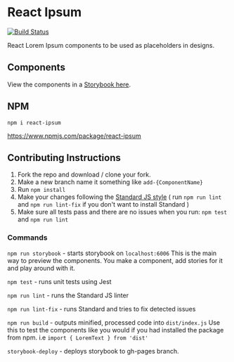 
# React Ipsum

[![Build Status](https://travis-ci.com/CodeDraken/react-ipsum.svg?branch=master)](https://travis-ci.com/CodeDraken/react-ipsum)

React Lorem Ipsum components to be used as placeholders in designs.

## Components

View the components in a [Storybook here](https://codedraken.github.io/react-ipsum/).

## NPM

`npm i react-ipsum`

https://www.npmjs.com/package/react-ipsum


## Contributing Instructions

1. Fork the repo and download / clone your fork.
2. Make a new branch name it something like `add-{ComponentName}`
3. Run `npm install`
4. Make your changes following the [Standard JS style](https://standardjs.com/) ( run `npm run lint` and `npm run lint-fix` if you don't want to install Standard )
5. Make sure all tests pass and there are no issues when you run: `npm test` and `npm run lint`

### Commands

`npm run storybook` - starts storybook on `localhost:6006` This is the main way to preview the components. You make a component, add stories for it and play around with it.

`npm test` - runs unit tests using Jest

`npm run lint` - runs the Standard JS linter

`npm run lint-fix` - runs Standard and tries to fix detected issues

`npm run build` - outputs minified, processed code into `dist/index.js` Use this to test the components like you would if you had installed the package from npm. i.e `import { LoremText } from 'dist'`

`storybook-deploy` - deploys storybook to gh-pages branch.
